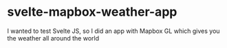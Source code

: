 # svelte-mapbox-weather-app
I wanted to test Svelte JS, so I did an app with Mapbox GL which gives you the weather all around the world
